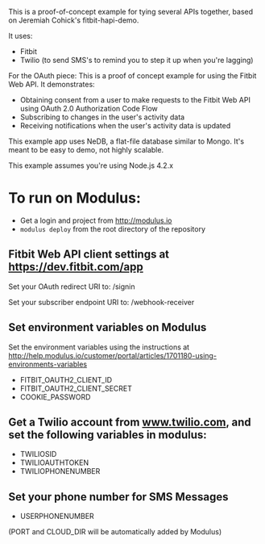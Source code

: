 This is a proof-of-concept example for tying several APIs together, based on Jeremiah Cohick's fitbit-hapi-demo.

It uses:
- Fitbit
- Twilio (to send SMS's to remind you to step it up when you're lagging)

For the OAuth piece:
This is a proof of concept example for using the Fitbit Web API. It demonstrates:
- Obtaining consent from a user to make requests to the Fitbit Web API using OAuth 2.0 Authorization Code Flow
- Subscribing to changes in the user's activity data
- Receiving notifications when the user's activity data is updated

This example app uses NeDB, a flat-file database similar to Mongo. It's meant to be easy to demo, not highly scalable.

This example assumes you're using Node.js 4.2.x

# To run on Modulus:
- Get a login and project from http://modulus.io
- `modulus deploy` from the root directory of the repository

## Fitbit Web API client settings at https://dev.fitbit.com/app

Set your OAuth redirect URI to:
<your modulus server here>/signin

Set your subscriber endpoint URI to:
<your modulus server here>/webhook-receiver

## Set environment variables on Modulus
Set the environment variables using the instructions at http://help.modulus.io/customer/portal/articles/1701180-using-environments-variables
- FITBIT_OAUTH2_CLIENT_ID
- FITBIT_OAUTH2_CLIENT_SECRET
- COOKIE_PASSWORD

## Get a Twilio account from www.twilio.com, and set the following variables in modulus:
- TWILIOSID
- TWILIOAUTHTOKEN
- TWILIOPHONENUMBER

## Set your phone number for SMS Messages
- USERPHONENUMBER

(PORT and CLOUD_DIR will be automatically added by Modulus)

